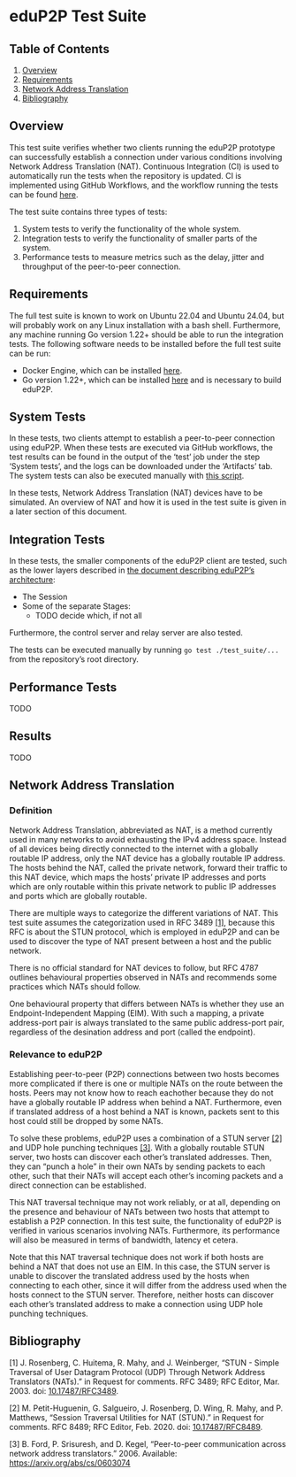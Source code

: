 # eduP2P Test Suite

## Table of Contents

1.  [Overview](#overview)
2.  [Requirements](#requirements)
3.  [Network Address Translation](#network-address-translation)
4.  [Bibliography](#bibliography)

## Overview

This test suite verifies whether two clients running the eduP2P
prototype can successfully establish a connection under various
conditions involving Network Address Translation (NAT). Continuous
Integration (CI) is used to automatically run the tests when the
repository is updated. CI is implemented using GitHub Workflows, and the
workflow running the tests can be found
[here](.github/workflows/go.yml).

The test suite contains three types of tests:

1.  System tests to verify the functionality of the whole system.
2.  Integration tests to verify the functionality of smaller parts of
    the system.
3.  Performance tests to measure metrics such as the delay, jitter and
    throughput of the peer-to-peer connection.

## Requirements

The full test suite is known to work on Ubuntu 22.04 and Ubuntu 24.04,
but will probably work on any Linux installation with a bash shell.
Furthermore, any machine running Go version 1.22+ should be able to run
the integration tests. The following software needs to be installed
before the full test suite can be run:

-   Docker Engine, which can be installed
    [here](https://docs.docker.com/engine/install/ubuntu/).
-   Go version 1.22+, which can be installed
    [here](https://go.dev/doc/install) and is necessary to build eduP2P.

## System Tests

In these tests, two clients attempt to establish a peer-to-peer
connection using eduP2P. When these tests are executed via GitHub
workflows, the test results can be found in the output of the ‘test’ job
under the step ‘System tests’, and the logs can be downloaded under the
‘Artifacts’ tab. The system tests can also be executed manually with
[this script](setup.sh).

In these tests, Network Address Translation (NAT) devices have to be
simulated. An overview of NAT and how it is used in the test suite is
given in a later section of this document.

## Integration Tests

In these tests, the smaller components of the eduP2P client are tested,
such as the lower layers described in [the document describing eduP2P’s
architecture](../ARCHITECTURE.md):

-   The Session
-   Some of the separate Stages:
    -   TODO decide which, if not all

Furthermore, the control server and relay server are also tested.

The tests can be executed manually by running `go test ./test_suite/...`
from the repository’s root directory.

## Performance Tests

TODO

## Results

TODO

## Network Address Translation <a name="nat"></a>

### Definition

Network Address Translation, abbreviated as NAT, is a method currently
used in many networks to avoid exhausting the IPv4 address space.
Instead of all devices being directly connected to the internet with a
globally routable IP address, only the NAT device has a globally
routable IP address. The hosts behind the NAT, called the private
network, forward their traffic to this NAT device, which maps the hosts’
private IP addresses and ports which are only routable within this
private network to public IP addresses and ports which are globally
routable.

There are multiple ways to categorize the different variations of NAT.
This test suite assumes the categorization used in RFC 3489
[\[1\]](#ref-rfc3489), because this RFC is about the STUN protocol,
which is employed in eduP2P and can be used to discover the type of NAT
present between a host and the public network.

There is no official standard for NAT devices to follow, but RFC 4787
outlines behavioural properties observed in NATs and recommends some
practices which NATs should follow.

One behavioural property that differs between NATs is whether they use
an Endpoint-Independent Mapping (EIM). With such a mapping, a private
address-port pair is always translated to the same public address-port
pair, regardless of the desination address and port (called the
endpoint).

### Relevance to eduP2P

Establishing peer-to-peer (P2P) connections between two hosts becomes
more complicated if there is one or multiple NATs on the route between
the hosts. Peers may not know how to reach eachother because they do not
have a globally routable IP address when behind a NAT. Furthermore, even
if translated address of a host behind a NAT is known, packets sent to
this host could still be dropped by some NATs.

To solve these problems, eduP2P uses a combination of a STUN server
[\[2\]](#ref-rfc8489) and UDP hole punching techniques
[\[3\]](#ref-ford2006). With a globally routable STUN server, two hosts
can discover each other’s translated addresses. Then, they can “punch a
hole” in their own NATs by sending packets to each other, such that
their NATs will accept each other’s incoming packets and a direct
connection can be established.

This NAT traversal technique may not work reliably, or at all, depending
on the presence and behaviour of NATs between two hosts that attempt to
establish a P2P connection. In this test suite, the functionality of
eduP2P is verified in various scenarios involving NATs. Furthermore, its
performance will also be measured in terms of bandwidth, latency et
cetera.

Note that this NAT traversal technique does not work if both hosts are
behind a NAT that does not use an EIM. In this case, the STUN server is
unable to discover the translated address used by the hosts when
connecting to each other, since it will differ from the address used
when the hosts connect to the STUN server. Therefore, neither hosts can
discover each other’s translated address to make a connection using UDP
hole punching techniques.

## Bibliography

<span class="csl-left-margin">\[1\]
</span><span class="csl-right-inline">J. Rosenberg, C. Huitema, R. Mahy,
and J. Weinberger, “<span class="nocase">STUN - Simple Traversal of User
Datagram Protocol (UDP) Through Network Address Translators
(NATs)</span>.” in Request for comments. RFC 3489; RFC Editor, Mar.
2003. doi: [10.17487/RFC3489](https://doi.org/10.17487/RFC3489).</span>

<span class="csl-left-margin">\[2\]
</span><span class="csl-right-inline">M. Petit-Huguenin, G. Salgueiro,
J. Rosenberg, D. Wing, R. Mahy, and P. Matthews,
“<span class="nocase">Session Traversal Utilities for NAT
(STUN)</span>.” in Request for comments. RFC 8489; RFC Editor, Feb.
2020. doi: [10.17487/RFC8489](https://doi.org/10.17487/RFC8489).</span>

<span class="csl-left-margin">\[3\]
</span><span class="csl-right-inline">B. Ford, P. Srisuresh, and D.
Kegel, “Peer-to-peer communication across network address translators.”
2006. Available: <https://arxiv.org/abs/cs/0603074></span>
